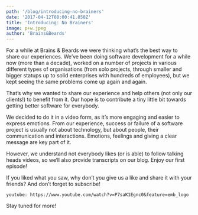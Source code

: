 ```yaml
---
path: '/blog/introducing-no-brainers'
date: '2017-04-12T08:00:41.858Z'
title: 'Introducing: No Brainers'
image: p+w.jpeg
author: 'Brains&Beards'
---
```


For a while at Brains & Beards we were thinking what’s the best way to share our experiences. We’ve been doing software development for a while now (more than a decade), worked on a number of projects in various different types of organisations (from solo projects, through smaller and bigger statups up to solid enterprises with hundreds of employees), but we kept seeing the same problems come up again and again.

That’s why we wanted to share our experience and help others (not only our clients!) to benefit from it. Our hope is to contribute a tiny little bit towards getting better software for everybody.

We decided to do it in a video form, as it’s more engaging and easier to express emotions. From our experience, success or failure of a software project is usually not about technology, but about people, their communication and interactions. Emotions, feelings and giving a clear message are key part of it.

However, we understand not everybody likes (or is able) to follow talking heads videos, so we‘ll also provide transcripts on our blog. Enjoy our first episode!

If you liked what you saw, why don’t you give us a like and share it with your friends? And don’t forget to subscribe!

`youtube: https://www.youtube.com/watch?v=P7saK1Egnc0&feature=emb_logo`

Stay tuned for more!
